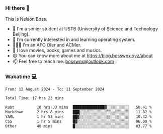 ### Hi there 👋

<!--
**bosswnx/bosswnx** is a ✨ _special_ ✨ repository because its `README.md` (this file) appears on your GitHub profile.

Here are some ideas to get you started:

- 🔭 I’m currently working on ...
- 🌱 I’m currently learning ...
- 👯 I’m looking to collaborate on ...
- 🤔 I’m looking for help with ...
- 💬 Ask me about ...
- 📫 How to reach me: ...
- 😄 Pronouns: ...
- ⚡ Fun fact: ...
-->

This is Nelson Boss.

- 🏫 I'm a senior student at USTB (University of Science and Technology Beijing).
- 🌱 I’m currently interested in and learning operating system.
- 🧑🏻‍💻 I'm an AFO OIer and ACMer.
- 🥰 I love movies, books, games and musics.
- 😄 You can know more about me at https://blog.bosswnx.xyz/about
- 📫 Feel free to reach me: bosswnx@outlook.com

### Wakatime 💻

<!--START_SECTION:waka-->

```txt
From: 12 August 2024 - To: 11 September 2024

Total Time: 17 hrs 23 mins

Rust          10 hrs 33 mins  ██████████████▓░░░░░░░░░░   58.41 %
Markdown      2 hrs 8 mins    ███░░░░░░░░░░░░░░░░░░░░░░   11.82 %
YAML          1 hr 53 mins    ██▓░░░░░░░░░░░░░░░░░░░░░░   10.42 %
CSS           1 hr 5 mins     █▓░░░░░░░░░░░░░░░░░░░░░░░   06.00 %
Other         40 mins         █░░░░░░░░░░░░░░░░░░░░░░░░   03.77 %
```

<!--END_SECTION:waka-->
